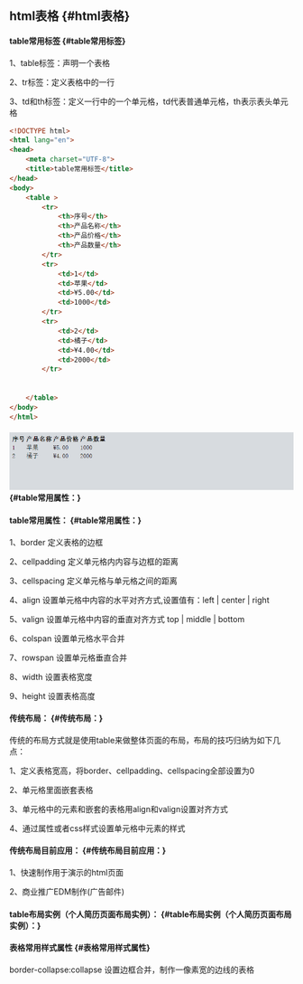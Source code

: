 ## html表格 {#html表格}

#### table常用标签 {#table常用标签}

1、table标签：声明一个表格

2、tr标签：定义表格中的一行

3、td和th标签：定义一行中的一个单元格，td代表普通单元格，th表示表头单元格

```html
<!DOCTYPE html>
<html lang="en">
<head>
    <meta charset="UTF-8">
    <title>table常用标签</title>
</head>
<body>
    <table >
        <tr>
            <th>序号</th>
            <th>产品名称</th>
            <th>产品价格</th>
            <th>产品数量</th>
        </tr>
        <tr>
            <td>1</td>
            <td>苹果</td>
            <td>¥5.00</td>
            <td>1000</td>
        </tr>
        <tr>
            <td>2</td>
            <td>橘子</td>
            <td>¥4.00</td>
            <td>2000</td>
        </tr>


    </table>
</body>
</html>
```

#### ![](/html/代码/18-2.png) {#table常用属性：}

#### table常用属性： {#table常用属性：}

1、border 定义表格的边框

2、cellpadding 定义单元格内内容与边框的距离

3、cellspacing 定义单元格与单元格之间的距离

4、align 设置单元格中内容的水平对齐方式,设置值有：left \| center \| right

5、valign 设置单元格中内容的垂直对齐方式 top \| middle \| bottom

6、colspan 设置单元格水平合并

7、rowspan 设置单元格垂直合并

8、width  设置表格宽度

9、height 设置表格高度

#### 传统布局： {#传统布局：}

传统的布局方式就是使用table来做整体页面的布局，布局的技巧归纳为如下几点：

1、定义表格宽高，将border、cellpadding、cellspacing全部设置为0

2、单元格里面嵌套表格

3、单元格中的元素和嵌套的表格用align和valign设置对齐方式

4、通过属性或者css样式设置单元格中元素的样式

#### 传统布局目前应用： {#传统布局目前应用：}

1、快速制作用于演示的html页面

2、商业推广EDM制作\(广告邮件\)

#### table布局实例（个人简历页面布局实例）： {#table布局实例（个人简历页面布局实例）：}

#### 表格常用样式属性 {#表格常用样式属性}

border-collapse:collapse 设置边框合并，制作一像素宽的边线的表格

